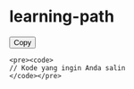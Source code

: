 # learning-path

<button onclick="copyCode()">Copy</button>
```
<pre><code>
// Kode yang ingin Anda salin
</code></pre>
```
<script>
function copyCode() {
    var codeBlock = document.querySelector("pre");
    var range = document.createRange();
    range.selectNode(codeBlock);
    window.getSelection().removeAllRanges();
    window.getSelection().addRange(range);
    document.execCommand("copy");
    window.getSelection().removeAllRanges();
    alert("Kode telah disalin!");
}
</script>
